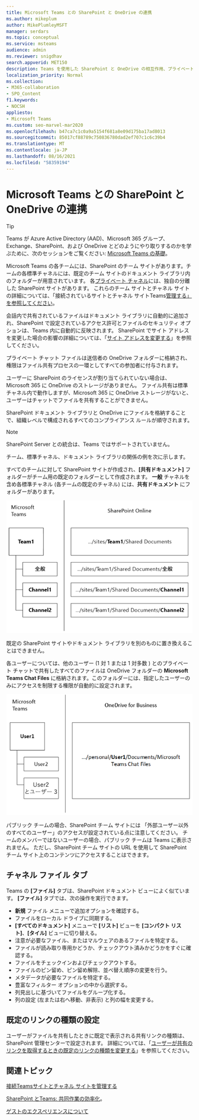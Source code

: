 ```yaml
---
title: Microsoft Teams との SharePoint と OneDrive の連携
ms.author: mikeplum
author: MikePlumleyMSFT
manager: serdars
ms.topic: conceptual
ms.service: msteams
audience: admin
ms.reviewer: snigdhav
search.appverid: MET150
description: Teams を使用した SharePoint と OneDrive の相互作用、プライベート チャット ファイル ストレージ とチームとの相互作用、標準チャネルとドキュメント ライブラリ。
localization_priority: Normal
ms.collection:
- M365-collaboration
- SPO_Content
f1.keywords:
- NOCSH
appliesto:
- Microsoft Teams
ms.custom: seo-marvel-mar2020
ms.openlocfilehash: b47ca7c1c0a9a5154f681a8e09d175ba17ad8013
ms.sourcegitcommit: 85017cf88789c750836780dad2ef707c1c6c39b4
ms.translationtype: MT
ms.contentlocale: ja-JP
ms.lasthandoff: 08/16/2021
ms.locfileid: "58359194"
---
```

# <a name="how-sharepoint-and-onedrive-interact-with-microsoft-teams"></a>Microsoft Teams との SharePoint と OneDrive の連携

> [!Tip]
> Teams が Azure Active Directory (AAD)、Microsoft 365 グループ、Exchange、SharePoint、および OneDrive とどのようにやり取りするのかを学ぶために、次のセッションをご覧ください: [Microsoft Teams の基礎](https://aka.ms/teams-foundations)。

Microsoft Teams の各チームには、SharePoint のチーム サイトがあります。チームの各標準チャネルには、既定のチーム サイトのドキュメント ライブラリ内のフォルダーが用意されています。 各[プライベート チャネル](private-channels.md)には、独自の分離した SharePoint サイトがあります。 これらのチーム サイトとチャネル サイトの詳細については、「接続されているサイトとチャネル サイトTeams[管理する」を参照してください](/sharepoint/teams-connected-sites)。

会話内で共有されているファイルはドキュメント ライブラリに自動的に追加され、SharePoint で設定されているアクセス許可とファイルのセキュリティ オプションは、Teams 内に自動的に反映されます。 SharePoint でサイト アドレスを変更した場合の影響の詳細については、「[サイト アドレスを変更する](/sharepoint/change-site-address)」を参照してください。

プライベート チャット ファイルは送信者の OneDrive フォルダーに格納され、権限はファイル共有プロセスの一環としてすべての参加者に付与されます。

ユーザーに SharePoint のライセンスが割り当てられていない場合は、Microsoft 365 に OneDrive のストレージがありません。 ファイル共有は標準チャネル内で動作しますが、Microsoft 365 に OneDrive ストレージがないと、ユーザーはチャットでファイルを共有することができません。

SharePoint ドキュメント ライブラリと OneDrive にファイルを格納することで、組織レベルで構成されるすべてのコンプライアンス ルールが順守されます。 

> [!NOTE]
> SharePoint Server との統合は、Teams ではサポートされていません。

チーム、標準チャネル、ドキュメント ライブラリの関係の例を次に示します。

すべてのチームに対して SharePoint サイトが作成され、**[共有ドキュメント]** フォルダーがチーム用の既定のフォルダーとして作成されます。 **一般** チャネルを含め各標準チャネル (各チームの既定のチャネル) には、**共有ドキュメント** にフォルダーがあります。

![SharePoint の共有ドキュメント フォルダーの図。](media/Understand_how_SharePoint_Online_and_OneDrive_for_Business_interact_with_Microsoft_Teams_image1.png)

既定の SharePoint サイトやドキュメント ライブラリを別のものに置き換えることはできません。

各ユーザーについては、他のユーザー (1 対 1 または 1 対多数 ) とのプライベート チャットで共有したすべてのファイルは OneDrive フォルダーの **Microsoft Teams Chat Files** に格納されます。このフォルダーには、指定したユーザーのみにアクセスを制限する権限が自動的に設定されます。

![Microsoft Teams Chat Files という名前が付けられた OneDrive フォルダーの図](media/Understand_how_SharePoint_Online_and_OneDrive_for_Business_interact_with_Microsoft_Teams_image2.png)

パブリック チームの場合、SharePoint チーム サイトには 「外部ユーザー以外のすべてのユーザー」のアクセスが設定されている点に注意してください。 チームのメンバーではないユーザーの場合、パブリック チームは Teams に表示されません。 ただし、SharePoint チーム サイトの URL を使用して SharePoint チーム サイト上のコンテンツにアクセスすることはできます。 

## <a name="channel-files-tab"></a>チャネル ファイル タブ

Teams の **[ファイル]** タブは、SharePoint ドキュメント ビューによく似ています。 **[ファイル]** タブでは、次の操作を実行できます。

- **新規** ファイル メニューで追加オプションを確認する。
- ファイルをローカル ドライブに同期する。
- **[すべてのドキュメント]** メニューで **[リスト]** ビューを **[コンパクト リスト]**、**[タイル]** ビューに切り替える。
- 注意が必要なファイル、またはマルウェアのあるファイルを特定する。
- ファイルが読み取り専用かどうか、チェックアウト済みかどうかをすぐに確認する。
- ファイルをチェックインおよびチェックアウトする。
- ファイルのピン留め、ピン留め解除、並べ替え順序の変更を行う。
- メタデータが必要なファイルを特定する。
- 豊富なフィルター オプションの中から選択する。
- 列見出しに基づいてファイルをグループ化する。
- 列の設定 (左または右へ移動、非表示) と列の幅を変更する。

## <a name="default-link-type-setting"></a>既定のリンクの種類の設定

ユーザーがファイルを共有したときに既定で表示される共有リンクの種類は、SharePoint 管理センターで設定されます。 詳細については、「[ユーザーが共有のリンクを取得するときの既定のリンクの種類を変更する](/sharepoint/change-default-sharing-link)」を参照してください。

## <a name="related-topics"></a>関連トピック

[接続Teamsサイトとチャネル サイトを管理する](/SharePoint/teams-connected-sites)

[SharePoint とTeams: 共同作業の効率化](https://techcommunity.microsoft.com/t5/Microsoft-SharePoint-Blog/SharePoint-and-Teams-Better-Together/ba-p/189593)。

[ゲストのエクスペリエンスについて](guest-experience.md)
